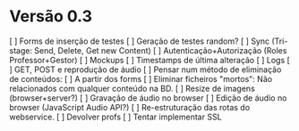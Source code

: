 Versão 0.3
==========
[ ] Forms de inserção de testes
  [ ] Geração de testes random?
[ ] Sync (Tri-stage: Send, Delete, Get new Content)
[ ] Autenticação+Autorização (Roles Professor+Gestor)
[ ] Mockups
[ ] Timestamps de última alteração
[ ] Logs
[ ] GET, POST e reprodução de áudio
[ ] Pensar num método de eliminação de conteúdos:
  [ ] A partir dos forms
  [ ] Eliminar ficheiros "mortos": Não relacionados com qualquer conteúdo na BD.
[ ] Resize de imagens (browser+server?)
[ ] Gravação de áudio no browser
[ ] Edição de áudio no browser (JavaScript Audio API?)
[ ] Re-estruturação das rotas do webservice.
[ ] Devolver profs
[ ] Tentar implementar SSL